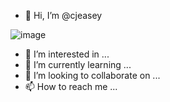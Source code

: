 - 👋 Hi, I’m @cjeasey

![image](https://github.com/cjeasey/cjeasey/assets/142777319/6efc5bad-57eb-4a34-90b1-2c4e3e0c6ba4)

- 👀 I’m interested in ...
- 🌱 I’m currently learning ...
- 💞️ I’m looking to collaborate on ...
- 📫 How to reach me ...

<!---
cjeasey/cjeasey is a ✨ special ✨ repository because its `README.md` (this file) appears on your GitHub profile.
You can click the Preview link to take a look at your changes.
--->

